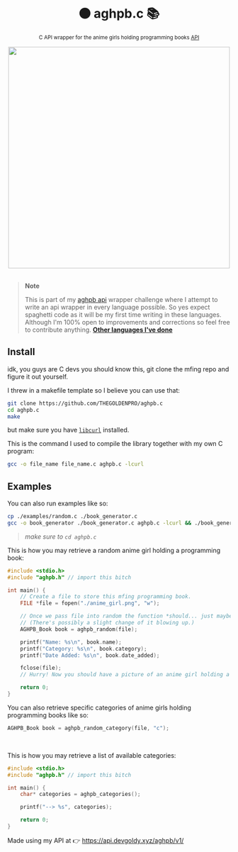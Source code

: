 <div align="center">

  # ⚫ aghpb.c 📚
  <sub>C API wrapper for the anime girls holding programming books [API](https://api.devgoldy.xyz/aghpb/v1/docs)</sub>

</div>

<div align="center">

  <img src="./assets/book_1.png" width="500px">

</div>

<br>

> **Note**
> 
> This is part of my [aghpb api](https://github.com/THEGOLDENPRO/aghpb_api) wrapper challenge where I attempt to write an api wrapper in every language possible. So yes expect spaghetti code as it will be my first time writing in these languages. Although I'm 100% open to improvements and corrections so feel free to contribute anything.
> **[Other languages I've done](https://github.com/THEGOLDENPRO/aghpb_api#-api-wrappers)**

## Install
idk, you guys are C devs you should know this, git clone the mfing repo and figure it out yourself.

I threw in a makefile template so I believe you can use that:
```sh
git clone https://github.com/THEGOLDENPRO/aghpb.c
cd aghpb.c
make
```
but make sure you have [``libcurl``](https://curl.se/libcurl/c/) installed.

This is the command I used to compile the library together with my own C program:
```sh
gcc -o file_name file_name.c aghpb.c -lcurl
```

## Examples
You can also run examples like so: 
```sh
cp ./examples/random.c ./book_generator.c
gcc -o book_generator ./book_generator.c aghpb.c -lcurl && ./book_generator
```
> *make sure to ``cd aghpb.c``*

This is how you may retrieve a random anime girl holding a programming book:
```c
#include <stdio.h>
#include "aghpb.h" // import this bitch

int main() {
    // Create a file to store this mfing programming book.
    FILE *file = fopen("./anime_girl.png", "w");

    // Once we pass file into random the function *should... just maybe...* write to it. 
    // (There's possibly a slight change of it blowing up.)
    AGHPB_Book book = aghpb_random(file);

    printf("Name: %s\n", book.name);
    printf("Category: %s\n", book.category);
    printf("Date Added: %s\n", book.date_added);

    fclose(file);
    // Hurry! Now you should have a picture of an anime girl holding a programming book (please kill me it's 1AM rn and I'M GOING INSANE FROM WRITING C CODE!!! AHHHHHHHHHHH)

    return 0;
}
```
You can also retrieve specific categories of anime girls holding programming books like so:
```c
AGHPB_Book book = aghpb_random_category(file, "c");
```

<br>

This is how you may retrieve a list of available categories:
```c
#include <stdio.h>
#include "aghpb.h" // import this bitch

int main() {
    char* categories = aghpb_categories();

    printf("--> %s", categories);

    return 0;
}
```

Made using my API at 👉 https://api.devgoldy.xyz/aghpb/v1/
